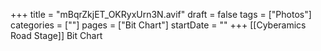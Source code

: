 +++
title = "mBqrZkjET_OKRyxUrn3N.avif"
draft = false
tags = ["Photos"]
categories = [""]
pages = ["Bit Chart"]
startDate = ""
+++
[[Cyberamics Road Stage]] Bit Chart
